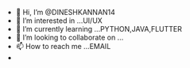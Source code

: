 - 👋 Hi, I’m @DINESHKANNAN14
- 👀 I’m interested in ...UI/UX
- 🌱 I’m currently learning ...PYTHON,JAVA,FLUTTER
- 💞️ I’m looking to collaborate on ...
- 📫 How to reach me ...EMAIL
- 

<!---
DINESHKANNAN14/DINESHKANNAN14 is a ✨ special ✨ repository because its `README.md` (this file) appears on your GitHub profile.
You can click the Preview link to take a look at your changes.
--->
